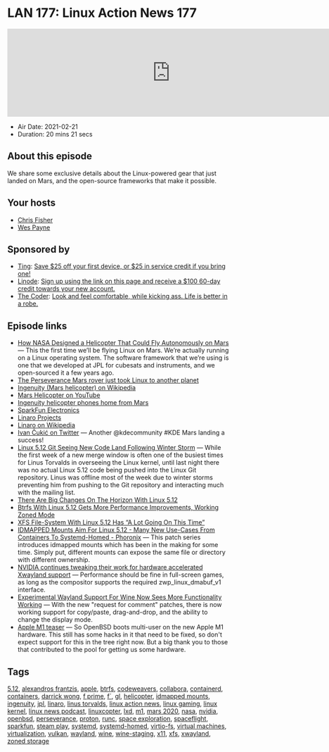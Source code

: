 # LAN 177: Linux Action News 177

<iframe src="https://player.fireside.fm/v2/DAcK9LdX+HQ_HFru5?theme=dark" width="740" height="200" frameborder="0" scrolling="no"></iframe>

* Air Date: 2021-02-21
* Duration: 20 mins 21 secs

## About this episode

We share some exclusive details about the Linux-powered gear that just landed on Mars, and the open-source frameworks that make it possible.

## Your hosts
* [Chris Fisher](https://linuxactionnews.com/hosts/chris)
* [Wes Payne](https://linuxactionnews.com/hosts/wes)

## Sponsored by

  * [Ting](https://linux.ting.com): [Save $25 off your first device, or $25 in service credit if you bring one!](https://linux.ting.com)
  * [Linode](http://linode.com/lan): [Sign up using the link on this page and receive a $100 60-day credit towards your new account. ](http://linode.com/lan)
  * [The Coder](http://thecoder.shop): [ Look and feel comfortable, while kicking ass. Life is better in a robe.](http://thecoder.shop)



## Episode links

  * [How NASA Designed a Helicopter That Could Fly Autonomously on Mars](https://spectrum.ieee.org/automaton/aerospace/robotic-exploration/nasa-designed-perseverance-helicopter-rover-fly-autonomously-mars "How NASA Designed a Helicopter That Could Fly Autonomously on Mars") — This the first time we’ll be flying Linux on Mars. We’re actually running on a Linux operating system. The software framework that we’re using is one that we developed at JPL for cubesats and instruments, and we open-sourced it a few years ago. 
  * [The Perseverance Mars rover just took Linux to another planet](https://www.techradar.com/news/the-perseverance-mars-rover-is-running-linux "The Perseverance Mars rover just took Linux to another planet")
  * [Ingenuity (Mars helicopter) on Wikipedia](https://en.wikipedia.org/wiki/Ingenuity_\(Mars_helicopter\)#Development "Ingenuity \(Mars helicopter\) on Wikipedia")
  * [Mars Helicopter on YouTube](https://www.youtube.com/watch?v=GhsZUZmJvaM "Mars Helicopter on YouTube")
  * [Ingenuity helicopter phones home from Mars](https://edition.cnn.com/2021/02/20/world/mars-ingenuity-helicopter-update-scn-trnd/index.html "Ingenuity helicopter phones home from Mars")
  * [SparkFun Electronics](https://www.sparkfun.com/ "SparkFun Electronics")
  * [Linaro Projects](https://www.linaro.org/projects/ "Linaro Projects")
  * [Linaro on Wikipedia](https://en.wikipedia.org/wiki/Linaro "Linaro on Wikipedia")
  * [Ivan Čukić on Twitter](https://twitter.com/ivan_cukic/status/1362722727560425476 "Ivan Čukić on Twitter") — Another @kdecommunity #KDE Mars landing a success! 
  * [Linux 5.12 Git Seeing New Code Land Following Winter Storm](https://www.phoronix.com/scan.php?page=news_item&px=Linux-Git-Activity-Resumes "Linux 5.12 Git Seeing New Code Land Following Winter Storm") — While the first week of a new merge window is often one of the busiest times for Linus Torvalds in overseeing the Linux kernel, until last night there was no actual Linux 5.12 code being pushed into the Linux Git repository. Linus was offline most of the week due to winter storms preventing him from pushing to the Git repository and interacting much with the mailing list. 
  * [There Are Big Changes On The Horizon With Linux 5.12](https://www.phoronix.com/scan.php?page=news_item&px=Linux-5.12-Changes-Pending "There Are Big Changes On The Horizon With Linux 5.12")
  * [Btrfs With Linux 5.12 Gets More Performance Improvements, Working Zoned Mode](https://www.phoronix.com/scan.php?page=news_item&px=Linux-5.12-Btrfs "Btrfs With Linux 5.12 Gets More Performance Improvements, Working Zoned Mode")
  * [XFS File-System With Linux 5.12 Has “A Lot Going On This Time”](https://www.phoronix.com/scan.php?page=news_item&px=Linux-5.12-XFS&utm_source=feedburner&utm_medium=feed&utm_campaign=Feed%3A+Phoronix+%28Phoronix%29 "XFS File-System With Linux 5.12 Has “A Lot Going On This Time”")
  * [IDMAPPED Mounts Aim For Linux 5.12 - Many New Use-Cases From Containers To Systemd-Homed - Phoronix](https://www.phoronix.com/scan.php?page=news_item&px=IDMAPPED-Mounts-Linux-5.12 "IDMAPPED Mounts Aim For Linux 5.12 - Many New Use-Cases From Containers To Systemd-Homed - Phoronix") — This patch series introduces idmapped mounts which has been in the making for some time. Simply put, different mounts can expose the same file or directory with different ownership.
  * [NVIDIA continues tweaking their work for hardware accelerated Xwayland support](https://www.gamingonlinux.com/2021/02/nvidia-continues-tweaking-their-work-for-hardware-accelerated-xwayland-support "NVIDIA continues tweaking their work for hardware accelerated Xwayland support") — Performance should be fine in full-screen games, as long as the compositor supports the required zwp_linux_dmabuf_v1 interface. 
  * [Experimental Wayland Support For Wine Now Sees More Functionality Working](https://www.phoronix.com/scan.php?page=news_item&px=Wayland-Wine-RFC-Feb-2021 "Experimental Wayland Support For Wine Now Sees More Functionality Working") — With the new "request for comment" patches, there is now working support for copy/paste, drag-and-drop, and the ability to change the display mode. 
  * [Apple M1 teaser](https://marc.info/?l=openbsd-arm&m=161386122115249&w=2 "Apple M1 teaser") — So OpenBSD boots multi-user on the new Apple M1 hardware. This still has some hacks in it that need to be fixed, so don't expect support for this in the tree right now. But a big thank you to those that contributed to the pool for getting us some hardware. 



## Tags

[5.12](https://linuxactionnews.com/tags/5.12), [alexandros frantzis](https://linuxactionnews.com/tags/alexandros%20frantzis), [apple](https://linuxactionnews.com/tags/apple), [btrfs](https://linuxactionnews.com/tags/btrfs), [codeweavers](https://linuxactionnews.com/tags/codeweavers), [collabora](https://linuxactionnews.com/tags/collabora), [containerd](https://linuxactionnews.com/tags/containerd), [containers](https://linuxactionnews.com/tags/containers), [darrick wong](https://linuxactionnews.com/tags/darrick%20wong), [f prime](https://linuxactionnews.com/tags/f%20prime), [f´](https://linuxactionnews.com/tags/f%C2%B4), [gl](https://linuxactionnews.com/tags/gl), [helicopter](https://linuxactionnews.com/tags/helicopter), [idmapped mounts](https://linuxactionnews.com/tags/idmapped%20mounts), [ingenuity](https://linuxactionnews.com/tags/ingenuity), [jpl](https://linuxactionnews.com/tags/jpl), [linaro](https://linuxactionnews.com/tags/linaro), [linus torvalds](https://linuxactionnews.com/tags/linus%20torvalds), [linux action news](https://linuxactionnews.com/tags/linux%20action%20news), [linux gaming](https://linuxactionnews.com/tags/linux%20gaming), [linux kernel](https://linuxactionnews.com/tags/linux%20kernel), [linux news podcast](https://linuxactionnews.com/tags/linux%20news%20podcast), [linuxcopter](https://linuxactionnews.com/tags/linuxcopter), [lxd](https://linuxactionnews.com/tags/lxd), [m1](https://linuxactionnews.com/tags/m1), [mars 2020](https://linuxactionnews.com/tags/mars%202020), [nasa](https://linuxactionnews.com/tags/nasa), [nvidia](https://linuxactionnews.com/tags/nvidia), [openbsd](https://linuxactionnews.com/tags/openbsd), [perseverance](https://linuxactionnews.com/tags/perseverance), [proton](https://linuxactionnews.com/tags/proton), [runc](https://linuxactionnews.com/tags/runc), [space exploration](https://linuxactionnews.com/tags/space%20exploration), [spaceflight](https://linuxactionnews.com/tags/spaceflight), [sparkfun](https://linuxactionnews.com/tags/sparkfun), [steam play](https://linuxactionnews.com/tags/steam%20play), [systemd](https://linuxactionnews.com/tags/systemd), [systemd-homed](https://linuxactionnews.com/tags/systemd-homed), [virtio-fs](https://linuxactionnews.com/tags/virtio-fs), [virtual machines](https://linuxactionnews.com/tags/virtual%20machines), [virtualization](https://linuxactionnews.com/tags/virtualization), [vulkan](https://linuxactionnews.com/tags/vulkan), [wayland](https://linuxactionnews.com/tags/wayland), [wine](https://linuxactionnews.com/tags/wine), [wine-staging](https://linuxactionnews.com/tags/wine-staging), [x11](https://linuxactionnews.com/tags/x11), [xfs](https://linuxactionnews.com/tags/xfs), [xwayland](https://linuxactionnews.com/tags/xwayland), [zoned storage](https://linuxactionnews.com/tags/zoned%20storage)